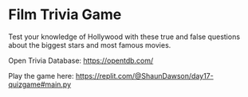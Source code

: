 # Film Trivia Game
 Test your knowledge of Hollywood with these true and false questions about the biggest stars and most famous movies.

Open Trivia Database:
https://opentdb.com/


Play the game here: 
https://replit.com/@ShaunDawson/day17-quizgame#main.py
